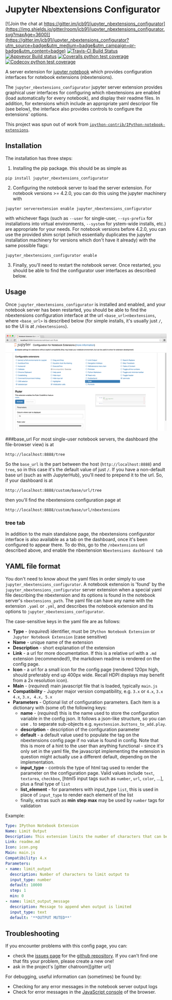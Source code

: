 Jupyter Nbextensions Configurator
=================================

[![Join the chat at https://gitter.im/jcb91/jupyter_nbextensions_configurator](https://img.shields.io/gitter/room/jcb91/jupyter_nbextensions_configurator.svg?maxAge=3600)](https://gitter.im/jcb91/jupyter_nbextensions_configurator?utm_source=badge&utm_medium=badge&utm_campaign=pr-badge&utm_content=badge)
[![Travis-CI Build Status](https://img.shields.io/travis/jcb91/jupyter_nbextensions_configurator.svg?maxAge=3600&label=Travis%20build)](https://travis-ci.org/jcb91/jupyter_nbextensions_configurator)
[![Appveyor Build status](https://img.shields.io/appveyor/ci/jcb91/jupyter_nbextensions_configurator.svg?maxAge=3600&label=Windows%20build)](https://ci.appveyor.com/project/jcb91/jupyter_nbextensions_configurator)
[![Coveralls python test coverage](https://img.shields.io/coveralls/jcb91/jupyter_nbextensions_configurator/master.svg?maxAge=3600&label=Coveralls%20coverage)](https://coveralls.io/github/jcb91/jupyter_nbextensions_configurator)
[![Codecov python test coverage](https://img.shields.io/codecov/c/github/jcb91/jupyter_nbextensions_configurator/master.svg?maxAge=3600&label=Codecov%20coverage)](https://codecov.io/gh/jcb91/jupyter_nbextensions_configurator)

A server extension for [jupyter notebook](https://github.com/jupyter/notebook)
which provides configuration interfaces for notebook extensions (nbextensions).


The `jupyter_nbextensions_configurator` jupyter server extension provides
graphical user interfaces for configuring which nbextensions are enabled
(load automatically for every notebook), and display their readme files.
In addition, for extensions which include an appropriate yaml descripor file
(see below), the interface also provides controls to configure the extensions'
options.

This project was spun out of work from
[`ipython-contrib/IPython-notebook-extensions`][contrib repo url].

[contrib repo url]: https://github.com/ipython-contrib/IPython-notebook-extensions

Installation
------------

The installation has three steps:

1. Installing the pip package. this should be as simple as
  ```
  pip install jupyter_nbextensions_configurator
  ```

2. Configuring the notebook server to load the server extension.
  For notebook versions >= 4.2.0, you can do this using the jupyter machinery with
  ```
  jupyter serverextension enable jupyter_nbextensions_configurator
  ```
  with whichever flags (such as `--user` for single-user, `--sys-prefix` for
  installations into virtual environments, `--system` for ystem-wide installs,
  etc.) are appropriate for your needs.
  For notebook versions before 4.2.0, you can use the provided shim script
  (which essentially duplicates the jupyter installation machinery for versions
  which don't have it already) with the same possible flags:
  ```
  jupyter_nbextensions_configurator enable
  ```
3. Finally, you'll need to restart the notebook server. Once restarted, you
  should be able to find the configurator user interfaces as described below.


Usage
-----
Once `jupyter_nbextensions_configurator` is installed and enabled, and your
notebook server has been restarted, you should be able to find the nbextensions
configuration interface at the url `<base_url>nbextensions`, where
`<base_url>` is described below (for simple installs, it's usually just `/`, so
the UI is at `/nbextensions`).

![](src/jupyter_nbextensions_configurator/static/nbextensions_configurator/icon.png)

###base_url
For most single-user notebook servers, the dashboard (the file-browser view)
is at

    http://localhost:8888/tree

So the `base_url` is the part between the host (`http://localhost:8888`) and
`tree`, so in this case it's the default value of just `/`.
If you have a non-default base url (such as with JupyterHub), you'll need to
prepend it to the url. So, if your dashboard is at

    http://localhost:8888/custom/base/url/tree


then you'll find the nbextensions configuration page at

    http://localhost:8888/custom/base/url/nbextensions

### tree tab
In addition to the main standalone page, the nbextensions configurator
interface is also available as a tab on the dashboard, once it's been
configured to appear there.
To do this, go to the `/nbextensions` url described above, and enable the
nbextension `Nbextensions dashboard tab`


YAML file format
----------------

You don't need to know about the yaml files in order simply to use
`jupyter_nbextensions_configurator`.
A notebook extension is 'found' by the `jupyter_nbextensions_configurator`
server extension when a special yaml file describing the nbextension and its
options is found in the notebook server's `nbextensions_path`.
The yaml file can have any name with the extension `.yaml` or `.yml`, and
describes the notebook extension and its options to
`jupyter_nbextensions_configurator`.

The case-sensitive keys in the yaml file are as follows:

* **Type**          - (*required*) identifier, must be `IPython Notebook Extension` or `Jupyter Notebook Extension` (case sensitive)
* **Name**          - unique name of the extension
* **Description**   - short explanation of the extension
* **Link**          - a url for more documentation. If this is a relative url with a `.md` extension (recommended!), the markdown readme is rendered on the config page.
* **Icon**          - a url for a small icon for the config page (rendered 120px high, should preferably end up 400px wide. Recall HDPI displays may benefit from a 2x resolution icon).
* **Main**          - (*required*) main javascript file that is loaded, typically `main.js`
* **Compatibility** - Jupyter major version compatibility, e.g. `3.x` or `4.x`, `3.x 4.x`, `3.x, 4.x, 5.x`
* **Parameters**    - Optional list of configuration parameters. Each item is a dictionary with (some of) the following keys:
  * **name**        - (*required*) this is the name used to store the configuration variable in the config json. It follows a json-like structure, so you can use `.` to separate sub-objects e.g. `myextension.buttons_to_add.play`.
  * **description** - description of the configuration parameter
  * **default**     - a default value used to populate the tag on the nbextensions config page if no value is found in config. Note that this is more of a hint to the user than anything functional - since it's only set in the yaml file, the javascript implementing the extension in question might actually use a different default, depending on the implementation.
  * **input_type**  - controls the type of html tag used to render the parameter on the configuration page. Valid values include `text`, `textarea`, `checkbox`, [html5 input tags such as `number`, `url`, `color`, ...], plus a final type of `list`
  * **list_element** - for parameters with input_type `list`, this is used in place of `input_type` to render each element of the list
  * finally, extras such as **min** **step** **max** may be used by `number` tags for validation

Example:

```yaml
Type: IPython Notebook Extension
Name: Limit Output
Description: This extension limits the number of characters that can be printed below a codecell
Link: readme.md
Icon: icon.png
Main: main.js
Compatibility: 4.x
Parameters:
- name: limit_output
  description: Number of characters to limit output to
  input_type: number
  default: 10000
  step: 1
  min: 0
- name: limit_output_message
  description: Message to append when output is limited
  input_type: text
  default: '**OUTPUT MUTED**'
```


Troubleshooting
---------------

If you encounter problems with this config page, you can:
 * check the [issues page][this repo issues] for the [github repository][this repo].
   If you can't find one that fits your problem, please create a new one!
 * ask in the project's [gitter chatroom][gitter url]

For debugging, useful information can (sometimes) be found by:

 * Checking for any error messages in the notebook server output logs
 * Check for error messages in the [JavaScript console][javascript console howto] of the browser.

[this repo]: https://github.com/jcb91/jupyter_nbextensions_configurator
[this repo issues]: https://github.com/jcb91/jupyter_nbextensions_configurator/issues
[javascript console howto]: webmasters.stackexchange.com/questions/8525/how-to-open-the-javascript-console-in-different-browsers

